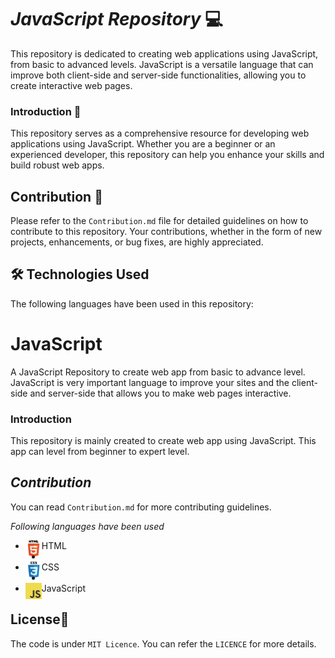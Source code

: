 #  *JavaScript Repository* 💻

This repository is dedicated to creating web applications using JavaScript, from basic to advanced levels. JavaScript is a versatile language that can improve both client-side and server-side functionalities, allowing you to create interactive web pages.

###  Introduction 🤞

This repository serves as a comprehensive resource for developing web applications using JavaScript. Whether you are a beginner or an experienced developer, this repository can help you enhance your skills and build robust web apps.

##  Contribution 🙌

Please refer to the `Contribution.md` file for detailed guidelines on how to contribute to this repository. Your contributions, whether in the form of new projects, enhancements, or bug fixes, are highly appreciated.

## 🛠️ Technologies Used

The following languages have been used in this repository:
# JavaScript

A JavaScript Repository to create web app from basic to advance level. JavaScript is very important language to improve your sites and the client-side and server-side that allows you to make web pages interactive.

### Introduction

This repository is mainly created to create web app using JavaScript. This app can level from beginner to expert level.

## _Contribution_

You can read `Contribution.md` for more contributing guidelines.

*Following languages have been used*

- <img align="left" alt="HTML5" width="26px" src="https://raw.githubusercontent.com/github/explore/80688e429a7d4ef2fca1e82350fe8e3517d3494d/topics/html/html.png" /> HTML
- 
- <img align="left" alt="CSS3" width="26px" src="https://raw.githubusercontent.com/github/explore/80688e429a7d4ef2dca1e82350fe8e3517d3494d/topics/css/css.png" /> CSS
- 
- <img align="left" alt="JavaScript" width="26px" src="https://raw.githubusercontent.com/github/explore/80688e429a7d4ef2a1e82350fe8e3517d3494d/topics/javascript/javascript.png" /> JavaScript

## License📄 

The code is under `MIT Licence`.
You can refer the `LICENCE` for more details.
